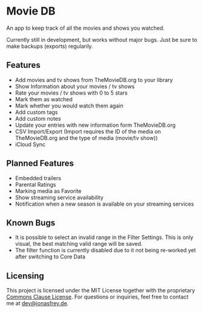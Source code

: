 #  Movie DB

An app to keep track of all the movies and shows you watched.

Currently still in development, but works without major bugs. Just be sure to make backups (exports) regularily.

## Features
* Add movies and tv shows from TheMovieDB.org to your library
* Show Information about your movies / tv shows
* Rate your movies / tv shows with 0 to 5 stars
* Mark them as watched
* Mark whether you would watch them again
* Add custom tags
* Add custom notes
* Update your entries with new information form TheMovieDB.org
* CSV Import/Export (Import requires the ID of the media on TheMovieDB.org and the type of media (movie/tv show))
* iCloud Sync

## Planned Features
* Embedded trailers
* Parental Ratings
* Marking media as Favorite
* Show streaming service availability
* Notification when a new season is available on your streaming services

## Known Bugs
* It is possible to select an invalid range in the Filter Settings. This is only visual, the best matching valid range will be saved.
* The filter function is currently disabled due to it not being re-worked yet after switching to Core Data

## Licensing
This project is licensed under the MIT License together with the proprietary [Commons Clause License](https://commonsclause.com).
For questions or inquiries, feel free to contact me at [dev@jonasfrey.de](mailto:dev@jonasfrey.de).
